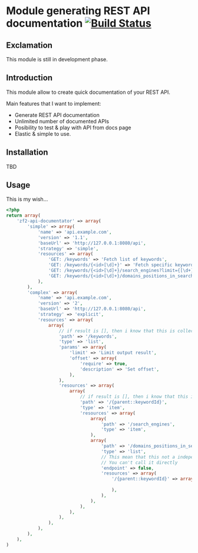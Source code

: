 # Module generating REST API documentation [![Build Status](https://travis-ci.org/widmogrod/zf2-rest-api-documentator.png?branch=master)](https://travis-ci.org/widmogrod/zf2-rest-api-documentator)
## Exclamation

This module is still in development phase.

## Introduction

This module allow to create quick documentation of your REST API.

Main features that I want to implement:

- Generate REST API documentation
- Unlimited number of documented APIs
- Posibility to test & play with API from docs page
- Elastic & simple to use.

## Installation
TBD

## Usage

This is my wish...

```php
<?php
return array(
	'zf2-api-documentator' => array(
		'simple' => array(
			'name' => 'api.example.com',
			'version' => '1.1',
			'baseUrl' => 'http://127.0.0.1:8080/api',
			'strategy' => 'simple',
			'resources' => array(
				'GET: /keywords' => 'Fetch list of keywords',
				'GET: /keywords/{<id>[\d]+}' => 'Fetch specific keyword',
				'GET: /keywords/{<id>[\d]+}/search_engines?limit={[\d+]}&order={(asc|desc)}',
				'GET: /keywords/{<id>[\d]+}/domains_positions_in_search_engine',
			),
		),
		'complex' => array(
			'name' => 'api.example.com',
			'version' => '2',
			'baseUrl' => 'http://127.0.0.1:8080/api',
			'strategy' => 'explicit',
			'resources' => array(
				array(
					// if result is [], then i know that this is collection, but I can tell this explicit
					'path' => '/keywords',
					'type' => 'list',
					'params' => array(
						'limit' => 'Limit output result',
						'offset' => array(
							'require' => true,
							'description' => 'Set offset',
						),
					),
					'resources' => array(
						array(
							// if result is [], then i know that this is collection, but I can tell this explicit
							'path' => '/{parent::keywordId}',
							'type' => 'item',
							'resources' => array(
								array(
									'path' => '/search_engines',
									'type' => 'item',
								),
								array(
									'path' => '/domains_positions_in_search_engine',
									'type' => 'list',
									// This mean that this not a independent endpoint
									// You can't call it directly
									'endpoint' => false,
									'resources' => array(
										'/{parent::keywordId}' => array(
											
										),
									),
								),
							),
						),
					),
				),
			),
		),
	),
)
```